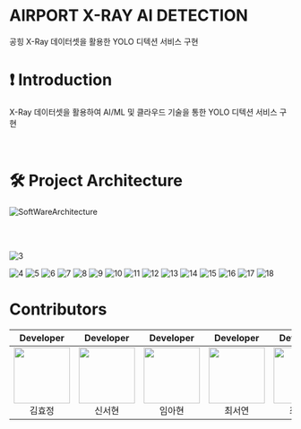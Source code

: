 # AIRPORT X-RAY AI DETECTION 
공힝 X-Ray 데이터셋을 활용한 YOLO 디텍션 서비스 구현

# ❗️ Introduction
X-Ray 데이터셋을 활용하여 AI/ML 및 클라우드 기술을 통한 YOLO 디텍션 서비스 구현
<br>
<br>
<br>

# 🛠 Project Architecture
![SoftWareArchitecture](https://github.com/X-beagle/X-beagle-Mlops-Project/assets/80513699/de170b0e-c1d5-40a0-8c9d-76b1704489cc)

<br>
<br>



![3](https://github.com/user-attachments/assets/09e0a2dc-095d-40a3-8491-ef51f23c76ea)



![4](https://github.com/user-attachments/assets/71f382f2-7e6c-4ffc-9cfa-1dcd3cf2340a)
![5](https://github.com/user-attachments/assets/8c066c03-3041-4a2f-a30b-730f4fe30286)
![6](https://github.com/user-attachments/assets/85ebf5e1-9572-4546-a6c5-26ad55d95e6a)
![7](https://github.com/user-attachments/assets/b3df1690-d795-41d2-9433-a4cfa31348af)
![8](https://github.com/user-attachments/assets/b8dafcd6-8818-4138-a90a-d94750ef2f6f)
![9](https://github.com/user-attachments/assets/8a4a632a-da43-49bf-9ba0-cba20fc99e71)
![10](https://github.com/user-attachments/assets/5638d745-b3a5-4dbe-b908-4700528e306e)
![11](https://github.com/user-attachments/assets/d2207d05-92fa-4d5c-8e53-42296636b0bd)
![12](https://github.com/user-attachments/assets/089def8b-cc1c-452e-a781-3d0bff9e36ef)
![13](https://github.com/user-attachments/assets/4d9c90c4-a51b-44e0-8793-fa32b0cdbca4)
![14](https://github.com/user-attachments/assets/e219a3fc-fecf-4113-a6ed-6aeb3c3b2bb8)
![15](https://github.com/user-attachments/assets/dc1b51cd-dc89-4bf3-996b-8dab03dece85)
![16](https://github.com/user-attachments/assets/b9493abe-7e3d-4e6d-9cdc-9ca45aae7827)
![17](https://github.com/user-attachments/assets/3a5423ae-563d-4e6f-8753-926b013a8db9)
![18](https://github.com/user-attachments/assets/55c5384d-4cb3-4917-b716-9a32cf19ef02)



# Contributors


| Developer | Developer | Developer | Developer | Developer |
|:----------:|:----------:|:----------:|:----------:|:----------:|
| [<img src="https://avatars.githubusercontent.com/u/164169820?v=4" alt="" style="width:100px;100px;">](https://github.com/hyojung167)<br/><div align="center">김효정</div> | [<img src="https://avatars.githubusercontent.com/u/82037889?v=4" alt="" style="width:100px;100px;">](https://github.com/sseoni)<br/><div align="center">신서현</div> | [<img src="https://avatars.githubusercontent.com/u/80513699?v=4" alt="" style="width:100px;100px;">](https://github.com/ahyeon-github) <br/><div align="center">임아현</div> | [<img src="https://avatars.githubusercontent.com/u/130418732?v=4" alt="" style="width:100px;100px;">](https://github.com/chesso-o) <br/><div align="center">최서연</div> | [<img src="https://avatars.githubusercontent.com/u/93801149?v=4" alt="" style="width:100px;100px;">](https://github.com/esc-beep) <br/><div align="center">최은소</div> |
